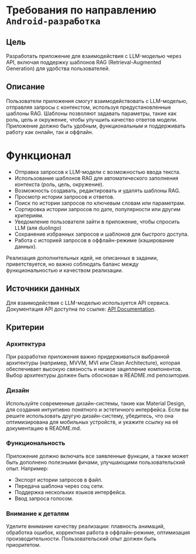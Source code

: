 # Требования по направлению `Android-разработка`

## Цель
Разработать приложение для взаимодействия с LLM-моделью через API, включая поддержку шаблонов RAG (Retrieval-Augmented Generation) для удобства пользователей.

## Описание
Пользователи приложения смогут взаимодействовать с LLM-моделью, отправляя запросы с контекстом, используя предустановленные шаблоны RAG. Шаблоны позволяют задавать параметры, такие как роль, цель и окружение, чтобы улучшить качество ответов модели. Приложение должно быть удобным, функциональным и поддерживать работу как онлайн, так и оффлайн.

# Функционал
* Отправка запросов к LLM-модели с возможностью ввода текста.
* Использование шаблонов RAG для автоматического заполнения контекста (роль, цель, окружение).
* Возможность создавать, редактировать и удалять шаблоны RAG.
* Просмотр истории запросов и ответов.
* Поиск по истории запросов по ключевым словам или параметрам.
* Сортировка истории запросов по дате, популярности или другим критериям.
* Уведомление пользователя зайти в приложение, чтобы спросить LLM (аля duolingo) 
* Сохранение избранных запросов и шаблонов для быстрого доступа.
* Работа с историей запросов в оффлайн-режиме (кэширование данных).

Реализация дополнительных идей, не описанных в задании, приветствуется, но важно соблюдать баланс между функциональностью и качеством реализации.

## Источники данных
Для взаимодействия с LLM-моделью используется API сервиса. Документация API доступна по ссылке: [API Documentation](http://94.126.205.209:8000/docs).

## Критерии

### Архитектура
При разработке приложения важно придерживаться выбранной архитектуры (например, MVVM, MVI или Clean Architecture), которая обеспечивает высокую связность и низкое зацепление компонентов. Выбор архитектуры должен быть обоснован в README.md репозитория.

### Дизайн
Используйте современные дизайн-системы, такие как Material Design, для создания интуитивно понятного и эстетичного интерфейса. Если вы решите использовать другую дизайн-систему, убедитесь, что она оптимизирована для мобильных устройств, и укажите ссылку на её документацию в README.md.

### Функциональность
Приложение должно включать все заявленные функции, а также может быть дополнено полезными фичами, улучшающими пользовательский опыт. Например:
* Экспорт истории запросов в файл.
* Передача шаблона через соц сети. 
* Поддержка нескольких языков интерфейса.
* Ввод запроса голосом. 

### Внимание к деталям
Уделите внимание качеству реализации: плавность анимаций, обработка ошибок, корректная работа в оффлайн-режиме, оптимизация производительности. Пользовательский опыт должен быть приоритетом.